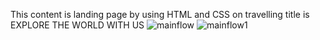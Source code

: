 This content is landing page by using HTML and CSS on travelling title is EXPLORE THE WORLD WITH US 
![mainflow](https://github.com/user-attachments/assets/4327e1c8-fd49-43c3-a883-54578841dc64)
![mainflow1](https://github.com/user-attachments/assets/de753d79-8c25-46cd-ba3b-28bf845bb6d4)
